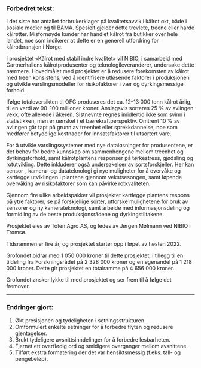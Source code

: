 ### Forbedret tekst:

I det siste har antallet forbrukerklager på kvalitetsavvik i kålrot økt, både i sosiale medier og til BAMA. Spesielt gjelder dette trevlete, treene eller harde kålrøtter. Misfornøyde kunder har handlet kålrot fra butikker over hele landet, noe som indikerer at dette er en generell utfordring for kålrotbransjen i Norge.

I prosjektet «Kålrot med stabil indre kvalitet» vil NIBIO, i samarbeid med Gartnerhallens kålrotprodusenter og teknologileverandører, undersøke dette nærmere. Hovedmålet med prosjektet er å redusere forekomsten av kålrot med treen konsistens, ved å identifisere utløsende faktorer i produksjonen og utvikle varslingsmodeller for risikofaktorer i vær og dyrkingsmessige forhold.

Ifølge totaloversikten til OFG produseres det ca. 12–13 000 tonn kålrot årlig, til en verdi av 90–100 millioner kroner. Anslagsvis sorteres 25 % av avlingen vekk, ofte allerede i åkeren. Sistnevnte regnes imidlertid ikke som svinn i statistikken, men er uønsket i et bærekraftperspektiv. Omtrent 10 % av avlingen går tapt på grunn av treenhet eller sprekkdannelse, noe som medfører betydelige kostnader for innsatsfaktorer til utsortert vare.

For å utvikle varslingssystemer med nye dataløsninger for produsentene, er det behov for bedre kunnskap om sammenhengene mellom treenhet og dyrkingsforhold, samt kålrotplantens responser på tørkestress, gjødsling og rotutvikling. Dette inkluderer også undersøkelser av sortsforskjeller. Her kan sensor-, kamera- og datateknologi gi nye muligheter for å overvåke og kartlegge utviklingen i plantene gjennom vekstsesongen, samt løpende overvåking av risikofaktorer som kan påvirke rotkvaliteten.

Gjennom fire ulike arbeidspakker vil prosjektet kartlegge plantens respons på ytre faktorer, se på forskjellige sorter, utforske mulighetene for bruk av sensorer og ny kamerateknologi, samt arbeide med informasjonsdeling og formidling av de beste produksjonsrådene og dyrkingstiltakene.

Prosjektet eies av Toten Agro AS, og ledes av Jørgen Mølmann ved NIBIO i Tromsø.

Tidsrammen er fire år, og prosjektet starter opp i løpet av høsten 2022.

Grofondet bidrar med 1 050 000 kroner til dette prosjektet, i tillegg til en tildeling fra Forskningsrådet på 2 328 000 kroner og en egenandel på 1 218 000 kroner. Dette gir prosjektet en totalramme på 4 656 000 kroner.

Grofondet ønsker lykke til med prosjektet og ser frem til å følge det fremover.

---

### Endringer gjort:
1. Økt presisjonen og tydeligheten i setningsstrukturen.
2. Omformulert enkelte setninger for å forbedre flyten og redusere gjentagelser.
3. Brukt tydeligere avsnittsinndelinger for å forbedre lesbarheten.
4. Fjernet ett overflødig ord og smidigere overganger mellom avsnittene.
5. Tilført ekstra formatering der det var hensiktsmessig (f.eks. tall- og pengebeløp).